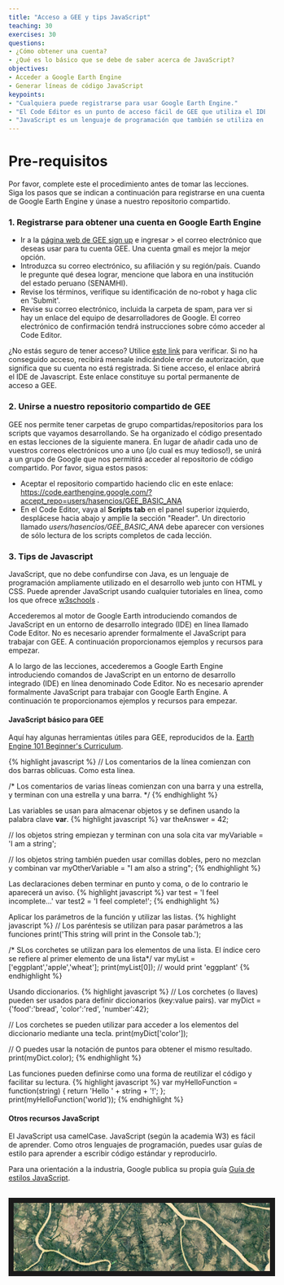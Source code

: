 ```yaml
---
title: "Acceso a GEE y tips JavaScript"
teaching: 30
exercises: 30
questions:
- ¿Cómo obtener una cuenta?
- ¿Qué es lo básico que se debe de saber acerca de JavaScript?
objectives:
- Acceder a Google Earth Engine
- Generar líneas de código JavaScript
keypoints:
- "Cualquiera puede registrarse para usar Google Earth Engine."
- "El Code Editor es un punto de acceso fácil de GEE que utiliza el IDE de JavaScript."
- "JavaScript es un lenguaje de programación que también se utiliza en desarrollo web."
---
```

# Pre-requisitos

Por favor, complete este el procedimiento antes de tomar las lecciones. Siga los pasos que se indican a continuación para registrarse en una cuenta de Google Earth Engine y únase a nuestro repositorio compartido.

### 1. Registrarse para obtener una cuenta en Google Earth Engine

  - Ir a la [página web de GEE sign up](https://signup.earthengine.google.com/#!/) e ingresar > el correo electrónico que deseas usar para tu cuenta GEE. Una cuenta gmail es mejor la mejor opción.
  - Introduzca su correo electrónico, su afiliación y su región/país. Cuando le pregunte qué desea lograr, mencione que labora en una institución del estado peruano (SENAMHI).
  - Revise los términos, verifique su identificación de no-robot y haga clic en 'Submit'.
  - Revise su correo electrónico, incluida la carpeta de spam, para ver si hay un enlace del equipo de desarrolladores de Google. El correo electrónico de confirmación tendrá instrucciones sobre cómo acceder al Code Editor.

¿No estás seguro de tener acceso? Utilice [este link](https://code.earthengine.google.com/) para verificar. Si no ha conseguido acceso, recibirá mensale indicándole error de autorización, que significa que su cuenta no está registrada. Si tiene acceso, el enlace abrirá el IDE de Javascript. Este enlace constituye su portal permanente de acceso a GEE.

### 2. Unirse a nuestro repositorio compartido de GEE

GEE nos permite tener carpetas de grupo compartidas/repositorios para los scripts que vayamos desarrollando. Se ha organizado el código presentado en estas lecciones de la siguiente manera. En lugar de añadir cada uno de vuestros correos electrónicos uno a uno (¡lo cual es muy tedioso!), se unirá a un grupo de Google que nos permitirá acceder al repositorio de código compartido. Por favor, sigua estos pasos:

<!-- 
  - Únase al grupo de Google Earth Engine SENAMHI haciendo clic en este enlace. <a href="https://goo.gl/JsnWZH" target="_blank">https://goo.gl/JsnWZH</a> . No se preocupe por los permisos de publicación.
 -->
  - Aceptar el repositorio compartido haciendo clic en este enlace:
  <a href="https://code.earthengine.google.com/?accept_repo=users/hasencios/GEE_BASIC_ANA
" target="_blank">https://code.earthengine.google.com/?accept_repo=users/hasencios/GEE_BASIC_ANA</a>
  - En el Code Editor, vaya al **Scripts tab** en el panel superior izquierdo, desplácese hacia abajo y amplíe la sección "Reader". Un directorio llamado *users/hasencios/GEE_BASIC_ANA* debe aparecer con versiones de sólo lectura de los scripts completos de cada lección.


### 3. Tips de Javascript 

JavaScript, que no debe confundirse con Java, es un lenguaje de programación ampliamente utilizado en el desarrollo web junto con HTML y CSS. Puede aprender JavaScript usando cualquier tutoriales en línea, como los que ofrece <a href="https://www.w3schools.com/js/" target="_blank">w3schools</a> .


Accederemos al motor de Google Earth introduciendo comandos de JavaScript en un entorno de desarrollo integrado (IDE) en línea llamado Code Editor. No es necesario aprender formalmente el JavaScript para trabajar con GEE. A continuación proporcionamos ejemplos y recursos para empezar.

A lo largo de las lecciones, accederemos a Google Earth Engine introduciendo comandos de JavaScript en un entorno de desarrollo integrado (IDE) en línea denominado Code Editor. No es necesario aprender formalmente JavaScript para trabajar con Google Earth Engine. A continuación te proporcionamos ejemplos y recursos para empezar.  

#### JavaScript básico para GEE
 Aquí hay algunas herramientas útiles para GEE, reproducidos de la. <a href="https://docs.google.com/document/d/1ZxRKMie8dfTvBmUNOO0TFMkd7ELGWf3WjX0JvESZdOE/edit" target="_blank">Earth Engine 101 Beginner's Curriculum</a>.



{% highlight javascript %}
// Los comentarios de la línea comienzan con dos barras oblicuas. Como esta línea.

/* Los comentarios de varias líneas comienzan con una barra y una estrella,
y terminan con una estrella y una barra. */
{% endhighlight %}

Las variables se usan para almacenar objetos y se definen usando la palabra clave **var**.
{% highlight javascript %}
var theAnswer = 42;

// los objetos string empiezan y terminan con una sola cita
var myVariable = 'I am a string';

// los objetos string también pueden usar comillas dobles, pero no mezclan y combinan
var myOtherVariable = "I am also a string";
{% endhighlight %}

Las declaraciones deben terminar en punto y coma, o de lo contrario le aparecerá un aviso.
{% highlight javascript %}
var test = 'I feel incomplete...'
var test2 = 'I feel complete!';
{% endhighlight %}

Aplicar los parámetros de la función y utilizar las listas.
{% highlight javascript %}
// Los paréntesis se utilizan para pasar parámetros a las funciones
print('This string will print in the Console tab.');

/* SLos corchetes se utilizan para los elementos de una lista.
El índice cero se refiere al primer elemento de una lista*/
var myList = ['eggplant','apple','wheat'];
print(myList[0]); // would print 'eggplant'
{% endhighlight %}

Usando diccionarios.
{% highlight javascript %}
// Los corchetes (o llaves) pueden ser usados para definir diccionarios (key:value pairs).
var myDict = {'food':'bread', 'color':'red', 'number':42};

// Los corchetes se pueden utilizar para acceder a los elementos del diccionario mediante una tecla.
print(myDict['color']);

// O puedes usar la notación de puntos para obtener el mismo resultado.
print(myDict.color);
{% endhighlight %}

Las funciones pueden definirse como una forma de reutilizar el código y facilitar su lectura.
{% highlight javascript %}
var myHelloFunction = function(string) {
  return 'Hello ' + string + '!';
};
print(myHelloFunction('world'));
{% endhighlight %}


#### Otros recursos JavaScript
El JavaScript usa camelCase. JavaScript (según la academia W3) es fácil de aprender. Como otros lenguajes de programación, puedes usar guías de estilo para aprender a escribir código estándar y reproducirlo.

Para una orientación a la industria, Google publica su propia guía <a href="http://google.github.io/styleguide/jsguide.html" target="_blank">Guía de estilos JavaScript</a>.
<!--
Dana Tomlin también ha creado <a href="https://drive.google.com/file/d/0B3H1GYZLzLKCckwwVjZfVmdPNDA/view)" target="_blank">JavaScript Quick Start Guide</a> que sólo toma unos pocos minutos de trabajo, pero que tiene algunos aspectos básicos. Puedes encontrarlo haciendo clic en ese enlace o yendo a la página principal de GEE, haciendo clic en la pestaña EDU en la parte superior izquierda, y bajando a la sección de Ejercicios de Diseño de Software Geoespacial.
-->

<br>
<img src="../fig/00_spaceland.png" border = "10">
<br><br>
